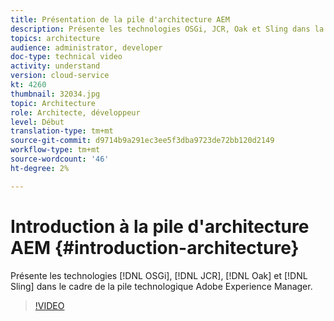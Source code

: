 ```yaml
---
title: Présentation de la pile d'architecture AEM
description: Présente les technologies OSGi, JCR, Oak et Sling dans la pile technologique Adobe Experience Manager.
topics: architecture
audience: administrator, developer
doc-type: technical video
activity: understand
version: cloud-service
kt: 4260
thumbnail: 32034.jpg
topic: Architecture
role: Architecte, développeur
level: Début
translation-type: tm+mt
source-git-commit: d9714b9a291ec3ee5f3dba9723de72bb120d2149
workflow-type: tm+mt
source-wordcount: '46'
ht-degree: 2%

---
```



# Introduction à la pile d&#39;architecture AEM {#introduction-architecture}

Présente les technologies [!DNL OSGi], [!DNL JCR], [!DNL Oak] et [!DNL Sling] dans le cadre de la pile technologique Adobe Experience Manager.

>[!VIDEO](https://video.tv.adobe.com/v/32034/?quality=12&learn=on)